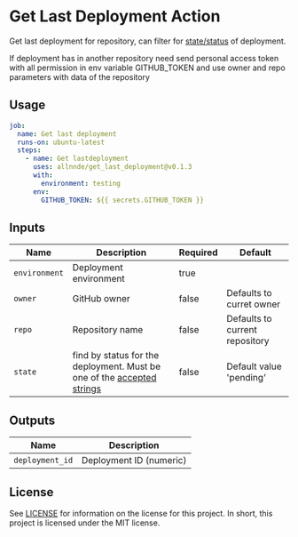 
# Get Last Deployment Action

Get last deployment for repository, can filter for [state/status](https://developer.github.com/v3/repos/deployments/#create-a-deployment-status) of deployment.

If deployment has in another repository need send personal access token with all permission in env variable GITHUB_TOKEN and use owner and repo parameters with data of the repository

## Usage

```yaml
job:
  name: Get last deployment
  runs-on: ubuntu-latest
  steps:
    - name: Get lastdeployment
      uses: allnnde/get_last_deployment@v0.1.3
      with:
        environment: testing
      env:
        GITHUB_TOKEN: ${{ secrets.GITHUB_TOKEN }}
```

## Inputs

| Name           | Description                      | Required | Default                             |
| -------------- | -------------------------------- | -------- | ----------------------------------- |
| `environment`  | Deployment environment           | true     |                                     |
| `owner`        | GitHub owner                     | false    | Defaults to curret owner            |
| `repo`         | Repository name                  | false    | Defaults to current repository      |
| `state`        | find by status for the deployment. Must be one of the [accepted strings](https://developer.github.com/v3/repos/deployments/#create-a-deployment-status) | false | Default value 'pending' |

## Outputs

| Name             | Description                                                                                                                                        |
| ---------------- | -------------------------------------------------------------------------------------------------------------------------------------------------- |
| `deployment_id`  | Deployment ID (numeric)                                                                                                                            |

## License

See [LICENSE](./LICENSE) for information on the license for this project. In
short, this project is licensed under the MIT license.
